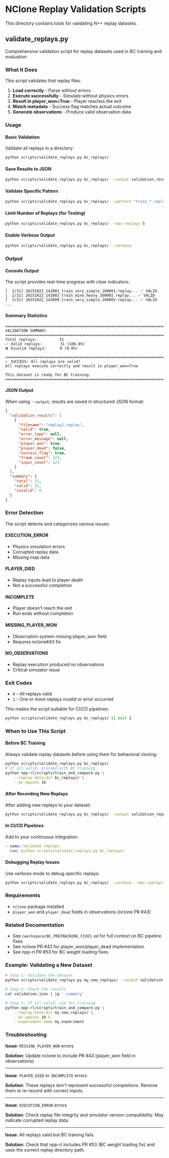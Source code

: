 # NClone Replay Validation Scripts

This directory contains tools for validating N++ replay datasets.

## validate_replays.py

Comprehensive validation script for replay datasets used in BC training and evaluation.

### What It Does

This script validates that replay files:

1. **Load correctly** - Parse without errors
2. **Execute successfully** - Simulate without physics errors
3. **Result in player_won=True** - Player reaches the exit
4. **Match metadata** - Success flag matches actual outcome
5. **Generate observations** - Produce valid observation data

### Usage

#### Basic Validation

Validate all replays in a directory:

```bash
python scripts/validate_replays.py bc_replays/
```

#### Save Results to JSON

```bash
python scripts/validate_replays.py bc_replays/ --output validation_results.json
```

#### Validate Specific Pattern

```bash
python scripts/validate_replays.py bc_replays/ --pattern "train_*.replay"
```

#### Limit Number of Replays (for Testing)

```bash
python scripts/validate_replays.py bc_replays/ --max-replays 5
```

#### Enable Verbose Output

```bash
python scripts/validate_replays.py bc_replays/ --verbose
```

### Output

#### Console Output

The script provides real-time progress with clear indicators:

```
[  1/31] 20251022_142001_train_very_simple_100001.replay... ✅ VALID
[  2/31] 20251022_142003_train_mine_heavy_100002.replay... ✅ VALID
[  3/31] 20251022_142009_train_very_simple_100003.replay... ✅ VALID
...
```

#### Summary Statistics

```
================================================================================
VALIDATION SUMMARY
================================================================================
Total replays:          31
✅ Valid replays:        31 (100.0%)
❌ Invalid replays:      0 (0.0%)

================================================================================
✅ SUCCESS: All replays are valid!
All replays execute correctly and result in player_won=True

This dataset is ready for BC training.
================================================================================
```

#### JSON Output

When using `--output`, results are saved in structured JSON format:

```json
{
  "validation_results": [
    {
      "filename": "replay1.replay",
      "valid": true,
      "error_type": null,
      "error_message": null,
      "player_won": true,
      "player_dead": false,
      "success_flag": true,
      "frame_count": 123,
      "input_count": 123
    }
  ],
  "summary": {
    "total": 31,
    "valid": 31,
    "invalid": 0
  }
}
```

### Error Detection

The script detects and categorizes various issues:

#### EXECUTION_ERROR
- Physics simulation errors
- Corrupted replay data
- Missing map data

#### PLAYER_DIED
- Replay inputs lead to player death
- Not a successful completion

#### INCOMPLETE
- Player doesn't reach the exit
- Run ends without completion

#### MISSING_PLAYER_WON
- Observation system missing player_won field
- Requires nclone#43 fix

#### NO_OBSERVATIONS
- Replay execution produced no observations
- Critical simulator issue

### Exit Codes

- `0` - All replays valid
- `1` - One or more replays invalid or error occurred

This makes the script suitable for CI/CD pipelines:

```bash
python scripts/validate_replays.py bc_replays/ || exit 1
```

### When to Use This Script

#### Before BC Training
Always validate replay datasets before using them for behavioral cloning:

```bash
python scripts/validate_replays.py bc_replays/
# If all valid, proceed with BC training
python npp-rl/scripts/train_and_compare.py \
    --replay-data-dir bc_replays/ \
    --bc-epochs 10
```

#### After Recording New Replays
After adding new replays to your dataset:

```bash
python scripts/validate_replays.py bc_replays/ --output validation_report.json
```

#### In CI/CD Pipelines
Add to your continuous integration:

```yaml
- name: Validate replays
  run: python scripts/validate_replays.py bc_replays/
```

#### Debugging Replay Issues
Use verbose mode to debug specific replays:

```bash
python scripts/validate_replays.py bc_replays/ --verbose --max-replays 5
```

### Requirements

- `nclone` package installed
- `player_won` and `player_dead` fields in observations (nclone PR #43)

### Related Documentation

- See `/workspace/BC_PRETRAINING_FIXES.md` for full context on BC pipeline fixes
- See nclone PR #43 for player_won/player_dead implementation
- See npp-rl PR #53 for BC weight loading fixes

### Example: Validating a New Dataset

```bash
# Step 1: Validate the dataset
python scripts/validate_replays.py my_new_replays/ --output validation.json

# Step 2: Check the results
cat validation.json | jq '.summary'

# Step 3: If all valid, use for training
python npp-rl/scripts/train_and_compare.py \
    --replay-data-dir my_new_replays/ \
    --bc-epochs 10 \
    --experiment-name my_experiment
```

### Troubleshooting

**Issue**: `MISSING_PLAYER_WON` errors

**Solution**: Update nclone to include PR #43 (player_won field in observations)

---

**Issue**: `PLAYER_DIED` or `INCOMPLETE` errors

**Solution**: These replays don't represent successful completions. Remove them or re-record with correct inputs.

---

**Issue**: `EXECUTION_ERROR` errors

**Solution**: Check replay file integrity and simulator version compatibility. May indicate corrupted replay data.

---

**Issue**: All replays valid but BC training fails

**Solution**: Check that npp-rl includes PR #53 (BC weight loading fix) and uses the correct replay directory path.
